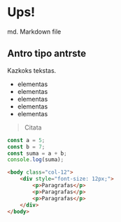 # Ups!

md. Markdown file

## Antro tipo antrste

Kazkoks tekstas.

-   elementas
-   elementas
-   elementas
-   elementas
-   elementas

> Citata


```js
const a = 5;
const b = 7;
const suma = a + b;
console.log(suma);
```


```html
<body class="col-12">
    <div style="font-size: 12px;">
        <p>Paragrafas</p>
        <p>Paragrafas</p>
        <p>Paragrafas</p>
    </div>
</body>        
```